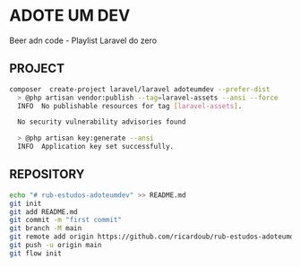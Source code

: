 # ADOTE UM DEV

Beer adn code - Playlist Laravel do zero

## PROJECT

```bash
composer  create-project laravel/laravel adoteumdev --prefer-dist
  > @php artisan vendor:publish --tag=laravel-assets --ansi --force
  INFO  No publishable resources for tag [laravel-assets].

  No security vulnerability advisories found

  > @php artisan key:generate --ansi
  INFO  Application key set successfully.
```

## REPOSITORY

```bash
echo "# rub-estudos-adoteumdev" >> README.md
git init
git add README.md
git commit -m "first commit"
git branch -M main
git remote add origin https://github.com/ricardoub/rub-estudos-adoteumdev.git
git push -u origin main
git flow init
```
